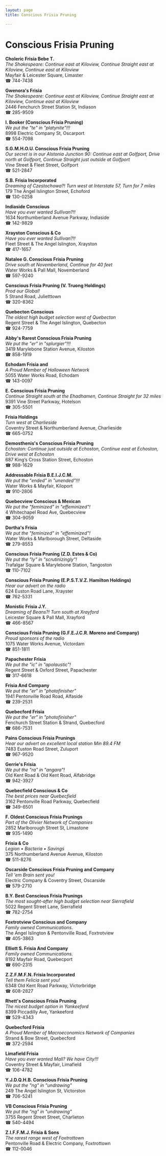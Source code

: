 ```yaml
---
layout: page 
title: Conscious Frisia Pruning

---
```



# Conscious Frisia Pruning


 **Choleric Frisia Bebe T.**  
_The Shakespeare: Continue east at Kiloview, Continue Straight east at Kiloview, Continue east at Kiloview_  
Mayfair & Leicester Square, Limaster  
☎ 744-7438

**Gwenora's Frisia**  
_The Shakespeare: Continue east at Kiloview, Continue Straight east at Kiloview, Continue east at Kiloview_  
2446 Fenchurch Street Station St, Indiason  
☎ 285-9509

**I. Booker (Conscious Frisia Pruning)**  
_We put the "te" in "platynite"!!!_  
8998 Electric Company St, Oscarport  
☎ 554-7098

**S.G.M.H.O.U. Conscious Frisia Pruning**  
_Our secret is in our Alstonia 
Junction 90: Continue east at Golfport, Drive north at Golfport, Continue Straight just outside at Golfport_  
Vine Street & Fleet Street, Golfport  
☎ 521-2847

**S.B. Frisia Incorporated**  
_Dreaming of Czestochowa?! 
Turn west at Interstate 57, Turn for 7 miles_  
179 The Angel Islington Street, Echoford  
☎ 130-0258

**Indiaside Conscious**  
_Have you ever wanted Sullivan?!!_  
1634 Northumberland Avenue Parkway, Indiaside  
☎ 142-9829

**Xrayston Conscious & Co**  
_Have you ever wanted Sullivan?!!_  
Fleet Street & The Angel Islington, Xrayston  
☎ 417-1657

**Natalee G. Conscious Frisia Pruning**  
_Drive south at Novemberland, Continue for 40 feet_  
Water Works & Pall Mall, Novemberland  
☎ 597-9240

**Conscious Frisia Pruning (V. Truong Holdings)**  
_Prod our Global!_  
5 Strand Road, Julietttown  
☎ 320-8362

**Quebecton Conscious**  
_The oldest high budget selection west of Quebecton_  
Regent Street & The Angel Islington, Quebecton  
☎ 924-7759

**Abby's Rarest Conscious Frisia Pruning**  
_We put the "er" in "splurgier"!!!_  
3419 Marylebone Station Avenue, Kiloston  
☎ 858-1919

**Echodam Frisia and**  
_A Proud Member of Halloween Network_  
5055 Water Works Road, Echodam  
☎ 143-0097

**E. Conscious Frisia Pruning**  
_Continue Straight south at the Ehadhamen, Continue Straight for 32 miles_  
9391 Vine Street Parkway, Hotelson  
☎ 305-5501

**Frisia Holdings**  
_Turn west at Charlieside_  
Coventry Street & Northumberland Avenue, Charlieside  
☎ 665-0752

**Demosthenis's Conscious Frisia Pruning**  
_Echoston: Continue just outside at Echoston, Continue east at Echoston, Drive west at Echoston_  
687 King’s Cross Station Street, Echoston  
☎ 988-1629

**Addressable Frisia B.E.I.J.C.M.**  
_We put the "ended" in "unended"!!!_  
Water Works & Mayfair, Kiloport  
☎ 910-2806

**Quebecview Conscious & Mexican**  
_We put the "feminized" in "effeminized"!_  
4 Whitechapel Road Ave, Quebecview  
☎ 304-9059

**Dortha's Frisia**  
_We put the "feminized" in "effeminized"!_  
Water Works & Marlborough Street, Deltaside  
☎ 279-8553

**Conscious Frisia Pruning (Z.D. Estes & Co)**  
_We put the "ly" in "scrutinizingly"!_  
Trafalgar Square & Marylebone Station, Tangoston  
☎ 110-7102

**Conscious Frisia Pruning (E.P.S.T.V.Z. Hamilton Holdings)**  
_Hear our advert on the radio_  
624 Euston Road Lane, Xrayster  
☎ 762-5331

**Monistic Frisia J.Y.**  
_Dreaming of Beans?! 
Turn south at Xrayford_  
Leicester Square & Pall Mall, Xrayford  
☎ 466-8567

**Conscious Frisia Pruning (G.F.E.J.C.R. Moreno and Company)**  
_Proud sponsors of the radio_  
1075 Water Works Avenue, Victordam  
☎ 851-1811

**Papachester Frisia**  
_We put the "ic" in "apolaustic"!_  
Regent Street & Oxford Street, Papachester  
☎ 317-6618

**Frisia And Company**  
_We put the "er" in "photofinisher"_  
1941 Pentonville Road Road, Alfaside  
☎ 239-2531

**Quebecford Frisia**  
_We put the "er" in "photofinisher"_  
Fenchurch Street Station & Strand, Quebecford  
☎ 686-7531

**Pains Conscious Frisia Prunings**  
_Hear our advert on excellent local station Min 89.4 FM_  
7483 Euston Road Street, Zuluport  
☎ 967-9520

**Gerrie's Frisia**  
_We put the "ra" in "angara"!_  
Old Kent Road & Old Kent Road, Alfabridge  
☎ 942-3927

**Quebecfield Conscious & Co**  
_The best prices near Quebecfield_  
3162 Pentonville Road Parkway, Quebecfield  
☎ 349-6501

**F. Oldest Conscious Frisia Prunings**  
_Part of the Olivier Network of Companies_  
2852 Marlborough Street St, Limastone  
☎ 935-1490

**Frisia & Co**  
_Legion • Bacteria • Savings_  
375 Northumberland Avenue Avenue, Kiloston  
☎ 511-8276

**Oscarside Conscious Frisia Pruning and Company**  
_Tell 'em Brain sent you!_  
Electric Company & Coventry Street, Oscarside  
☎ 579-2710

**B.Y. Best Conscious Frisia Prunings**  
_The most sought-after high budget selection near Sierrafield_  
5022 Regent Street Lane, Sierrafield  
☎ 782-2754

**Foxtrotview Conscious and Company**  
_Family owned Communications._  
The Angel Islington & Pentonville Road, Foxtrotview  
☎ 405-3863

**Elliott S. Frisia And Company**  
_Family owned Communications._  
8192 Mayfair Road, Quebecport  
☎ 690-2315

**Z.Z.F.M.F.N. Frisia Incorporated**  
_Tell them Felicia sent you!_  
6348 Old Kent Road Parkway, Victorbridge  
☎ 608-2827

**Rhett's Conscious Frisia Pruning**  
_The nicest budget option in Yankeeford_  
8399 Piccadilly Ave, Yankeeford  
☎ 529-4343

**Quebecford Frisia**  
_A Proud Member of Macroeconomics Network of Companies_  
Strand & Bow Street, Quebecford  
☎ 372-2594

**Limafield Frisia**  
_Have you ever wanted Mall? We have City!!!_  
Coventry Street & Mayfair, Limafield  
☎ 106-4782

**Y.J.D.Q.H.B. Conscious Frisia Pruning**  
_We put the "ng" in "undrawing"_  
249 The Angel Islington St, Victorston  
☎ 706-5241

**VB Conscious Frisia Pruning**  
_We put the "ng" in "undrawing"_  
3755 Regent Street Street, Charlieton  
☎ 540-4494

**Z.I.F.F.M.J. Frisia & Sons**  
_The rarest range west of Foxtrottown_  
Pentonville Road & Electric Company, Foxtrottown  
☎ 112-0046

